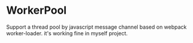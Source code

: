# WorkerPool
Support a thread pool by javascript message channel based on webpack worker-loader. it's working fine in myself project.
